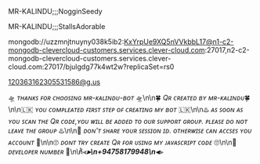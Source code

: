MR-KALINDU;;;NogginSeedy

MR-KALINDU;;;StallsAdorable




mongodb://uzzmnjtnuyny038k5ib2:KxYrpUe9XQ5nVVkbbL17@n1-c2-mongodb-clevercloud-customers.services.clever-cloud.com:27017,n2-c2-mongodb-clevercloud-customers.services.clever-cloud.com:27017/bjulgdg77k4wt2w?replicaSet=rs0







120363162305531586@g.us




🛸 *ᴛʜᴀɴᴋꜱ ꜰᴏʀ ᴄʜᴏᴏꜱɪɴɢ ᴍʀ-ᴋᴀʟɪɴᴅᴜ-ʙᴏᴛ* 🛸\n\n🍀 *Qʀ ᴄʀᴇᴀᴛᴇᴅ ʙʏ ᴍʀ-ᴋᴀʟɪɴᴅᴜ*🍀\n\n🇱🇰 *ʏᴏᴜ ᴄᴏᴍᴘʟᴇᴀᴛᴇᴅ ꜰɪʀꜱᴛ ꜱᴛᴇᴘ ᴏꜰ ᴄʀᴇᴀᴛɪɴɢ ᴍʏ ʙᴏᴛ* 🇱🇰\n\n♨️ *ᴀꜱ ꜱᴏᴏɴ ᴀꜱ ʏᴏᴜ ꜱᴄᴀɴ ᴛʜᴇ Qʀ ᴄᴏᴅᴇ,ʏᴏᴜ ᴡɪʟʟ ʙᴇ ᴀᴅᴅᴇᴅ ᴛᴏ ᴏᴜʀ ꜱᴜᴘᴘᴏʀᴛ ɢʀᴏᴜᴘ. ᴘʟᴇᴀꜱᴇ ᴅᴏ ɴᴏᴛ ʟᴇᴀᴠᴇ ᴛʜᴇ ɢʀᴏᴜᴘ* ♨️\n\n🐝 *ᴅᴏɴ'ᴛ ꜱʜᴀʀᴇ ʏᴏᴜʀ ꜱᴇꜱꜱɪᴏɴ ɪᴅ. ᴏᴛʜᴇʀᴡɪꜱᴇ ᴄᴀɴ ᴀᴄᴄꜱᴇꜱ ʏᴏᴜ ᴀᴄᴄᴏᴜɴᴛ* 🐝\n\n🙄 *ᴅᴏɴᴛ ᴛʀʏ ᴄʀᴇᴀᴛᴇ Qʀ ꜰᴏʀ ᴜꜱɪɴɢ ᴍʏ ᴊᴀᴠᴀꜱᴄʀɪᴘᴛ ᴄᴏᴅᴇ* 🙄\n\n🐞 *ᴅᴇᴠᴇʟᴏᴘᴇʀ ɴᴜᴍʙᴇʀ* 🐞\n\n̸ͪ⫷_________________________⫸\n+94758179948\n⫷_________________________⫸
